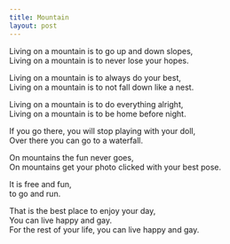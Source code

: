 ```yaml
---
title: Mountain
layout: post
---
```


Living on a mountain is to go up and down slopes,  
Living on a mountain is to never lose your hopes.

Living on a mountain is to always do your best,  
Living on a mountain is to not fall down like a nest.

Living on a mountain is to do everything alright,  
Living on a mountain is to be home before night.

If you go there, you will stop playing with your doll,  
Over there you can go to a waterfall.

On mountains the fun never goes,  
On mountains get your photo clicked with your best pose.

It is free and fun,  
to go and run.

That is the best place to enjoy your day,  
You can live happy and gay.  
For the rest of your life, you can live happy and gay.
